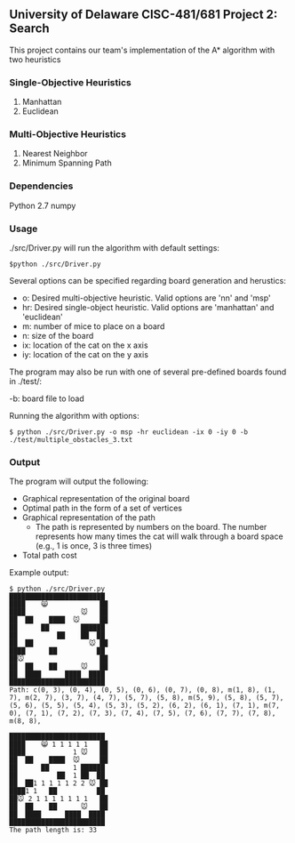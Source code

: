 ## University of Delaware CISC-481/681 Project 2: Search
This project contains our team's implementation of the A\* algorithm with two heuristics

### Single-Objective Heuristics
1. Manhattan
2. Euclidean

### Multi-Objective Heuristics
1. Nearest Neighbor
2. Minimum Spanning Path

### Dependencies
Python 2.7
numpy

### Usage
./src/Driver.py will run the algorithm with default settings:
```
$python ./src/Driver.py
```

Several options can be specified regarding board generation and herustics:

- o: Desired multi-objective heuristic.  Valid options are 'nn' and 'msp'
- hr: Desired single-object heuristic.  Valid options are 'manhattan' and 'euclidean'
- m: number of mice to place on a board
- n: size of the board
- ix: location of the cat on the x axis
- iy: location of the cat on the y axis

The program may also be run with one of several pre-defined boards found in ./test/:

-b: board file to load

Running the algorithm with options:
```
$ python ./src/Driver.py -o msp -hr euclidean -ix 0 -iy 0 -b ./test/multiple_obstacles_3.txt
```

### Output
The program will output the following:
- Graphical representation of the original board
- Optimal path in the form of a set of vertices
- Graphical representation of the path
    - The path is represented by numbers on the board.  The number represents how many times the cat will walk through a board space (e.g., 1 is once, 3 is three times)
- Total path cost

Example output:
```
$ python ./src/Driver.py
████████████████████████
████    😸             ██
████              🐭   ██
██  ██    ████  🐭     ██
██      ██        ██████
██          ██    ██  ██
██  ██              🐭 ██
████      ██          ██
██🐭                   ██
██  ██    ██      🐭   ██
██  ████      ████  ████
████████████████████████
Path: c(0, 3), (0, 4), (0, 5), (0, 6), (0, 7), (0, 8), m(1, 8), (1, 7), m(2, 7), (3, 7), (4, 7), (5, 7), (5, 8), m(5, 9), (5, 8), (5, 7), (5, 6), (5, 5), (5, 4), (5, 3), (5, 2), (6, 2), (6, 1), (7, 1), m(7, 0), (7, 1), (7, 2), (7, 3), (7, 4), (7, 5), (7, 6), (7, 7), (7, 8), m(8, 8), 

████████████████████████
████    😸 1 1 1 1 1   ██
████            1 🐭   ██
██  ██    ████  🐭     ██
██      ██      1 ██████
██          ██  1 ██  ██
██  ██1 1 1 1 1 2 2 🐭 ██
████1 1   ██          ██
██🐭 2 1 1 1 1 1 1 1   ██
██  ██    ██      🐭   ██
██  ████      ████  ████
████████████████████████
The path length is: 33
```
